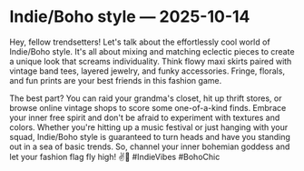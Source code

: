 # Indie/Boho style — 2025-10-14

Hey, fellow trendsetters! Let's talk about the effortlessly cool world of Indie/Boho style. It's all about mixing and matching eclectic pieces to create a unique look that screams individuality. Think flowy maxi skirts paired with vintage band tees, layered jewelry, and funky accessories. Fringe, florals, and fun prints are your best friends in this fashion game. 

The best part? You can raid your grandma's closet, hit up thrift stores, or browse online vintage shops to score some one-of-a-kind finds. Embrace your inner free spirit and don't be afraid to experiment with textures and colors. Whether you're hitting up a music festival or just hanging with your squad, Indie/Boho style is guaranteed to turn heads and have you standing out in a sea of basic trends. So, channel your inner bohemian goddess and let your fashion flag fly high! ✌️🌻 #IndieVibes #BohoChic